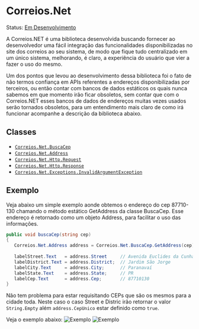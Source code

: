 # Correios.Net
Status: [Em Desenvolvimento](http://www.youtube.com/watch?v=WuhOSr7xzCY)


A Correios.NET é uma biblioteca desenvolvida buscando fornecer ao desenvolvedor uma fácil integração das funcionalidades disponibilizadas no site dos correios ao seu sistema, de modo que fique tudo centralizado em um único sistema, melhorando, é claro, a experiência do usuário que vier a fazer o uso do mesmo.

Um dos pontos que levou ao desenvolvimento dessa biblioteca foi o fato de não termos confiança em APIs referentes a endereços disponibilizadas por terceiros, ou então contar com bancos de dados estáticos os quais nunca sabemos em que momento irão ficar obsoletos, sem contar que com o Correios.NET esses bancos de dados de endereços muitas vezes usados serão tornados obsoletos, para um entendimento mais claro de como irá funcionar acompanhe a descrição da biblioteca abaixo.

## Classes
* [`Correios.Net.BuscaCep`](https://github.com/volkoinen/Correios.Net/blob/1.0/src/BuscaCep.cs)
* [`Correios.Net.Address`](https://github.com/volkoinen/Correios.Net/blob/1.0/src/Address.cs)
* [`Correios.Net.Http.Request`](https://github.com/volkoinen/Correios.Net/blob/1.0/src/Http/Request.cs)
* [`Correios.Net.Http.Response`](https://github.com/volkoinen/Correios.Net/blob/1.0/src/Http/Response.cs)
* [`Correios.Net.Exceptions.InvalidArgumentException`](https://github.com/volkoinen/Correios.Net/blob/1.0/src/Exceptions/InvalidArgumentException.cs)


## Exemplo

Veja abaixo um simple exemplo aonde obtemos o endereço do cep 87710-130 chamando o método estático GetAddress da classe BuscaCep.
Esse endereço é retornado como um objeto Address, para facilitar o uso das informações.

```c#
public void buscaCep(string cep)
{
   Correios.Net.Address address = Correios.Net.BuscaCep.GetAddress(cep);
   
   labelStreet.Text   = address.Street     // Avenida Euclides da Cunha
   labelDistrict.Text = address.District;  // Jardim São Jorge
   labelCity.Text     = address.City;      // Paranavaí
   labelState.Text    = address.State;     // PR
   labelCep.Text      = address.Cep;       // 87710130
}
```

Não tem problema para estar requisitando CEPs que são os mesmos para a cidade toda. Neste caso o caso Street e Distric irão retornar
o valor `String.Empty` além `address.CepUnico` estar definido como `true`.

Veja o exemplo abaixo:
![Exemplo](http://s21.postimg.org/ok60b07dj/example.png)
![Exemplo](http://s10.postimg.org/v6qvsgs4p/example.png)
